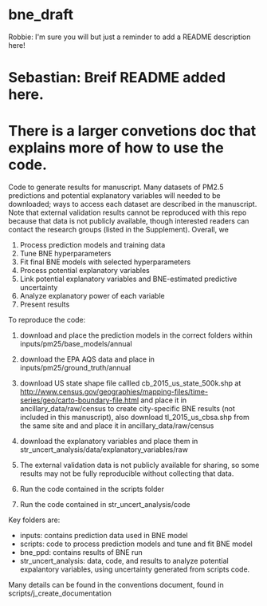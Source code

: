 # bne_draft

Robbie: I'm sure you will but just a reminder to add a README description here!
# Sebastian: Breif README added here. 
# There is a larger convetions doc that explains more of how to use the code. 


Code to generate results for manuscript. Many datasets of PM2.5 predictions and potential explanatory variables will needed to be downloaded; ways to access each dataset are described in the manuscript. Note that external validation results cannot be reproduced with this repo because that data is not publicly available, though interested readers can contact the research groups (listed in the Supplement). Overall, we 
1. Process prediction models and training data
2. Tune BNE hyperparameters
3. Fit final BNE models with selected hyperparameters 
4. Process potential explanatory variables 
5. Link potential explanatory variables and BNE-estimated predictive uncertainty 
6. Analyze explanatory power of each variable 
7. Present results

To reproduce the code: 
1) download and place the prediction models in the correct folders within inputs/pm25/base_models/annual
2) download the EPA AQS data and place in inputs/pm25/ground_truth/annual 
3) download US state shape file callled cb_2015_us_state_500k.shp at http://www.census.gov/geographies/mapping-files/time-series/geo/carto-boundary-file.html and place it in ancillary_data/raw/census
to create city-specific BNE results (not included in this manuscript), also download 
tl_2015_us_cbsa.shp from the same site and and place it in ancillary_data/raw/census

4) download the explanatory variables and place them in str_uncert_analysis/data/explanatory_variables/raw
5) The external validation data is not publicly available for sharing, so some results may not be fully reproducible without collecting that data. 
6) Run the code contained in the scripts folder 
7) Run the code contained in str_uncert_analysis/code

Key folders are: 
* inputs: contains prediction data used in BNE model
* scripts: code to process prediction models and tune and fit BNE model
* bne_ppd: contains results of BNE run
* str_uncert_analysis: data, code, and results to analyze potential expalantory variables, using uncertainty generated from scripts code.

Many details can be found in the conventions document, found in scripts/j_create_documentation